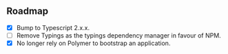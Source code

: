 Roadmap
---

- [x] Bump to Typescript 2.x.x.
- [ ] Remove Typings as the typings dependency manager in favour of NPM.
- [x] No longer rely on Polymer to bootstrap an application.
